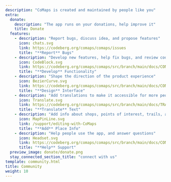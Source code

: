 ```yaml
---
description: "CoMaps is created and maintained by people like you"
extra:
  donate:
    description: "The app runs on your donations, help improve it"
    title: Donate
  features:
    - description: "Report bugs, discuss idea, and propose features"
      icon: chats.svg
      link: https://codeberg.org/comaps/comaps/issues
      title: "**Report** Bugs"
    - description: "Develop new features, help fix bugs, and review code"
      icon: CodeBlock.svg
      link: https://codeberg.org/comaps/comaps/src/branch/main/docs/CONTRIBUTING.md
      title: "**Develop** Functionality"
    - description: "Shape the direction of the product experience"
      icon: BezierCurve.svg
      link: https://codeberg.org/comaps/comaps/src/branch/main/docs/CONTRIBUTING.md
      title: "**Design** Interface"
    - description: "Add translations to make it accessible for more people around the world"
      icon: Translate.svg
      link: https://codeberg.org/comaps/comaps/src/branch/main/docs/TRANSLATIONS.md
      title: "**Translate** Text"
    - description: "Add info about shops, points of interest, trails, and public transport to OpenStreetMap"
      icon: MapPinLine.svg
      link: /support/editing-with-CoMaps
      title: "**Add** Place Info"
    - description: "Help people use the app, and answer questions"
      icon: Headset.svg
      link: https://codeberg.org/comaps/comaps/src/branch/main/docs/CONTRIBUTING.md
      title: "**Help** Support"
  preview_image: donate/donate.png
  stay_connected_section_title: "connect with us"
template: community.html
title: Community
weight: 10
---
```

